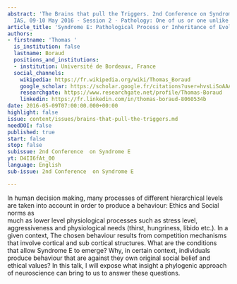 ```yaml
---
abstract: 'The Brains that pull the Triggers. 2nd Conference on Syndrome E, Paris
  IAS, 09-10 May 2016 - Session 2 - Pathology: One of us or one unlike us?'
article_title: 'Syndrome E: Pathological Process or Inheritance of Evolution?'
authors:
- firstname: 'Thomas '
  is_institution: false
  lastname: Boraud
  positions_and_institutions:
  - institution: Université de Bordeaux, France
  social_channels:
    wikipedia: https://fr.wikipedia.org/wiki/Thomas_Boraud
    google_scholar: https://scholar.google.fr/citations?user=hvsLiSoAAAAJ&hl=fr
    researchgate: https://www.researchgate.net/profile/Thomas-Boraud
    linkedin: https://fr.linkedin.com/in/thomas-boraud-8060534b
date: 2016-05-09T07:00:00.000+00:00
highlight: false
issue: content/issues/brains-that-pull-the-triggers.md
needDOI: false
published: true
start: false
stop: false
subissue: 2nd Conference  on Syndrome E
yt: D4II6fAt_00
language: English
sub-issue: 2nd Conference  on Syndrome E

---
```

In human decision making, many processes of different hierarchical levels are taken into account in order to produce a behaviour: Ethics and Social norms as  
much as lower level physiological processes such as stress level, aggressiveness and physiological needs (thirst, hungriness, libido etc.). In a given context, The chosen behaviour results from competition mechanisms that involve cortical and sub cortical structures. What are the conditions that allow Syndrome E to emerge? Why, in certain context, individuals produce behaviour that are against they own original social belief and ethical values? In this talk, I will expose what insight a phylogenic approach of neuroscience can bring to us to answer these questions.

<Youtube yt="D4II6fAt_00" caption="Syndrome E: Pathological Process or Inheritance of Evolution?" start="false" stop="false"></Youtube>
